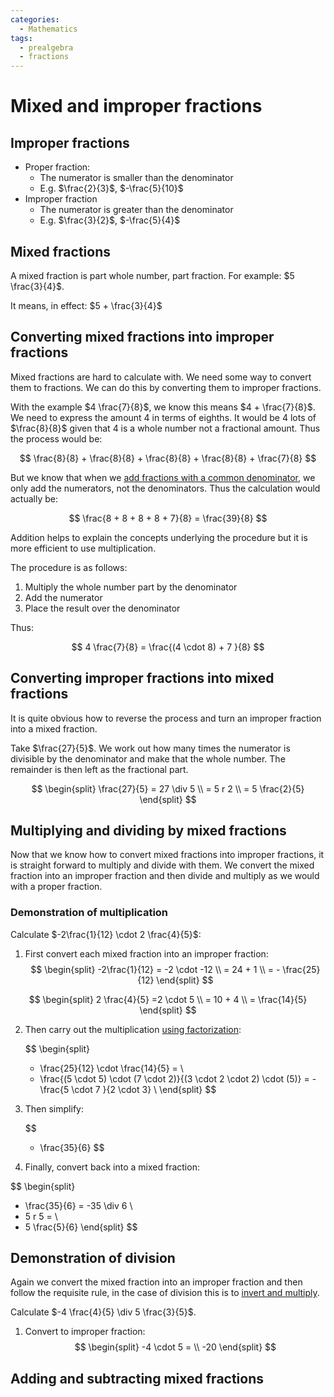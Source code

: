 ```yaml
---
categories:
  - Mathematics
tags:
  - prealgebra
  - fractions
---
```


# Mixed and improper fractions

## Improper fractions

- Proper fraction:
  - The numerator is smaller than the denominator
  - E.g. $\frac{2}{3}$, $-\frac{5}{10}$
- Improper fraction
  - The numerator is greater than the denominator
  - E.g. $\frac{3}{2}$, $-\frac{5}{4}$

## Mixed fractions

A mixed fraction is part whole number, part fraction. For example:
$5 \frac{3}{4}$.

It means, in effect: $5 + \frac{3}{4}$

## Converting mixed fractions into improper fractions

Mixed fractions are hard to calculate with. We need some way to convert them to
fractions. We can do this by converting them to improper fractions.

With the example $4 \frac{7}{8}$, we know this means $4 + \frac{7}{8}$. We need
to express the amount 4 in terms of eighths. It would be 4 lots of $\frac{8}{8}$
given that 4 is a whole number not a fractional amount. Thus the process would
be:

$$
    \frac{8}{8} + \frac{8}{8} + \frac{8}{8} + \frac{8}{8} + \frac{7}{8}
$$

But we know that when we
[add fractions with a common denominator](Add_Subtract_Fractions.md#adding-subracting-fractions-with-common-denominators),
we only add the numerators, not the denominators. Thus the calculation would
actually be:

$$
\frac{8 + 8 + 8 + 8 + 7}{8} = \frac{39}{8}
$$

Addition helps to explain the concepts underlying the procedure but it is more
efficient to use multiplication.

The procedure is as follows:

1. Multiply the whole number part by the denominator
2. Add the numerator
3. Place the result over the denominator

Thus:

$$
    4 \frac{7}{8} = \frac{(4 \cdot 8) + 7 }{8}
$$

## Converting improper fractions into mixed fractions

It is quite obvious how to reverse the process and turn an improper fraction
into a mixed fraction.

Take $\frac{27}{5}$. We work out how many times the numerator is divisible by
the denominator and make that the whole number. The remainder is then left as
the fractional part.

$$
\begin{split}
\frac{27}{5} = 27 \div 5  \\
= 5 r 2 \\
= 5 \frac{2}{5}
\end{split}
$$

## Multiplying and dividing by mixed fractions

Now that we know how to convert mixed fractions into improper fractions, it is
straight forward to multiply and divide with them. We convert the mixed fraction
into an improper fraction and then divide and multiply as we would with a proper
fraction.

### Demonstration of multiplication

Calculate $-2\frac{1}{12} \cdot 2 \frac{4}{5}$:

1. First convert each mixed fraction into an improper fraction:
   $$
     \begin{split}
     -2\frac{1}{12} = -2 \cdot -12  \\
     = 24 + 1 \\
     = - \frac{25}{12}
     \end{split}
   $$

$$
\begin{split}
  2 \frac{4}{5} =2 \cdot 5 \\
  = 10 + 4 \\
  = \frac{14}{5}
\end{split}
$$

2. Then carry out the multiplication
   [using factorization](Multiplying_fractions.md#prime-factorisation-in-place):

   $$
     \begin{split}
     - \frac{25}{12} \cdot \frac{14}{5} = \\
    - \frac{(5 \cdot 5) \cdot (7 \cdot 2)}{(3 \cdot 2 \cdot 2) \cdot (5)} = - \frac{5 \cdot 7 }{2 \cdot 3} \\
     \end{split}
   $$

3. Then simplify:

   $$
     - \frac{35}{6}
   $$

4. Finally, convert back into a mixed fraction:

$$
  \begin{split}
  - \frac{35}{6} = -35 \div 6 \\
  -  5 r 5 = \\
  - 5 \frac{5}{6}
  \end{split}
$$

## Demonstration of division

Again we convert the mixed fraction into an improper fraction and then follow
the requisite rule, in the case of division this is to
[invert and multiply](Dividing_fractions.md#formal-specification-of-how-to-divide-fractions').

Calculate $-4 \frac{4}{5} \div 5 \frac{3}{5}$.

1. Convert to improper fraction:
   $$
      \begin{split}
        -4 \cdot 5 = \\
    -20
   \end{split}
   $$

## Adding and subtracting mixed fractions
